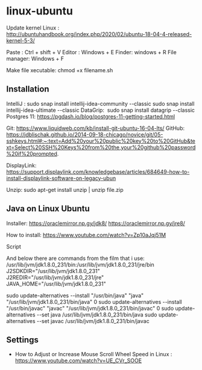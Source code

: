 # linux-ubuntu

Update kernel Linux : http://ubuntuhandbook.org/index.php/2020/02/ubuntu-18-04-4-released-kernel-5-3/

Paste : Ctrl + shift + V
Editor : Windows + E
Finder: windows + R
File manager: Windows + F

Make file xecutable: chmod +x filename.sh

## Installation
IntelliJ : sudo snap install intellij-idea-community --classic
sudo snap install intellij-idea-ultimate --classic
DataGrip:  sudo snap install datagrip --classic
Postgres 11: https://pgdash.io/blog/postgres-11-getting-started.html

Git: https://www.liquidweb.com/kb/install-git-ubuntu-16-04-lts/
GitHub: https://jdblischak.github.io/2014-09-18-chicago/novice/git/05-sshkeys.html#:~:text=Add%20your%20public%20key%20to%20GitHub&text=Select%20SSH%20Keys%20from%20the,your%20github%20password%20if%20prompted.

DisplayLink: https://support.displaylink.com/knowledgebase/articles/684649-how-to-install-displaylink-software-on-legacy-ubun

Unzip: sudo apt-get install unzip | unzip file.zip


## Java on Linux Ubuntu

Installer: https://oraclemirror.np.gy/jdk8/
           https://oraclemirror.np.gy/jre8/

How to install: https://www.youtube.com/watch?v=Zp10aJqj51M

Script

And below there are commands from the film that i use:
/usr/lib/jvm/jdk1.8.0_231/bin:/usr/lib/jvm/jdk1.8.0_231/jre/bin
J2SDKDIR="/usr/lib/jvm/jdk1.8.0_231"
J2REDIR="/usr/lib/jvm/jdk1.8.0_231/jre"
JAVA_HOME="/usr/lib/jvm/jdk1.8.0_231"


sudo update-alternatives --install "/usr/bin/java" "java" "/usr/lib/jvm/jdk1.8.0_231/bin/java" 0
sudo update-alternatives --install "/usr/bin/javac" "javac" "/usr/lib/jvm/jdk1.8.0_231/bin/javac" 0
sudo update-alternatives --set java /usr/lib/jvm/jdk1.8.0_231/bin/java
sudo update-alternatives --set javac /usr/lib/jvm/jdk1.8.0_231/bin/javac


## Settings
- How to Adjust or Increase Mouse Scroll Wheel Speed in Linux : https://www.youtube.com/watch?v=UE_CVr_SOOE
